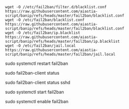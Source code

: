 ```
wget -O //etc/fail2ban/filter.d/blacklist.conf https://raw.githubusercontent.com/aiastia-script/banip/refs/heads/master/fail2ban/blacklist.conf
wget -O /etc/fail2ban/blacklist.conf https://raw.githubusercontent.com/aiastia-script/banip/refs/heads/master/fail2ban/blacklist.conf
wget -O /etc/fail2ban/ip.blacklist https://raw.githubusercontent.com/aiastia-script/banip/refs/heads/master/fail2ban/ip.blacklist
wget -O /etc/fail2ban/jail.local https://raw.githubusercontent.com/aiastia-script/banip/refs/heads/master/fail2ban/jail.local
```
sudo systemctl restart fail2ban


sudo fail2ban-client status


sudo fail2ban-client status sshd

sudo systemctl start fail2ban


sudo systemctl enable fail2ban
